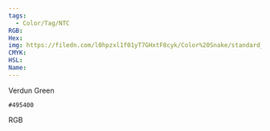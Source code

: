 ```yaml
---
tags:
  - Color/Tag/NTC
RGB:
Hex:
img: https://filedn.com/l0hpzxl1f01yT7GHxtF8cyk/Color%20Snake/standard_csv_to_svg//495400.svg
CMYK:
HSL:
Name:
---
```

Verdun Green
```palette
#495400
```
RGB
